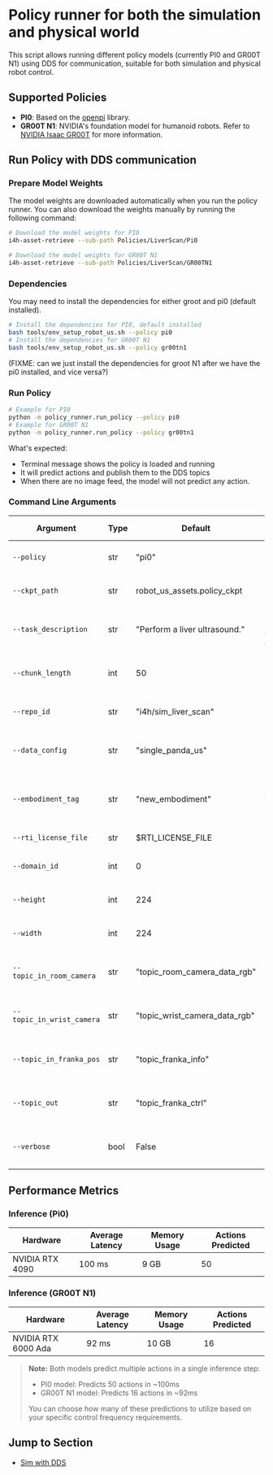 # Policy runner for both the simulation and physical world

This script allows running different policy models (currently PI0 and GR00T N1) using DDS for communication, suitable for both simulation and physical robot control.

## Supported Policies

*   **PI0**: Based on the [openpi](https://github.com/Physical-Intelligence/openpi) library.
*   **GR00T N1**: NVIDIA's foundation model for humanoid robots. Refer to [NVIDIA Isaac GR00T](https://github.com/NVIDIA/Isaac-GR00T) for more information.

## Run Policy with DDS communication

### Prepare Model Weights

The model weights are downloaded automatically when you run the policy runner. You can also download the weights manually by running the following command:
```bash
# Download the model weights for PI0
i4h-asset-retrieve --sub-path Policies/LiverScan/Pi0

# Download the model weights for GR00T N1
i4h-asset-retrieve --sub-path Policies/LiverScan/GR00TN1
```

### Dependencies

You may need to install the dependencies for either groot and pi0 (default installed).

```bash
# Install the dependencies for PI0, default installed
bash tools/env_setup_robot_us.sh --policy pi0
# Install the dependencies for GR00T N1
bash tools/env_setup_robot_us.sh --policy gr00tn1
```

(FIXME: can we just install the dependencies for groot N1 after we have the pi0 installed, and vice versa?)

### Run Policy

```sh
# Example for PI0
python -m policy_runner.run_policy --policy pi0
# Example for GR00T N1
python -m policy_runner.run_policy --policy gr00tn1
```

What's expected:
- Terminal message shows the policy is loaded and running
- It will predict actions and publish them to the DDS topics
- When there are no image feed, the model will not predict any action.

### Command Line Arguments

| Argument | Type | Default | Description | Policy Support |
|----------|------|---------|-------------|----------------|
| `--policy` | str | "pi0" | Policy type to use (choices: pi0, gr00tn1) | Both |
| `--ckpt_path` | str | robot_us_assets.policy_ckpt | Checkpoint path for the policy model | Both |
| `--task_description` | str | "Perform a liver ultrasound." | Task description text prompt for the policy | Both |
| `--chunk_length` | int | 50 | Length of the action chunk inferred by the policy | Both |
| `--repo_id` | str | "i4h/sim_liver_scan" | LeRobot repo ID for dataset normalization | PI0 only |
| `--data_config` | str | "single_panda_us" | Data config name for GR00T N1 policy | GR00T N1 only |
| `--embodiment_tag` | str | "new_embodiment" | The embodiment tag for the GR00T N1 model | GR00T N1 only |
| `--rti_license_file` | str | $RTI_LICENSE_FILE | Path to the RTI license file | Both (DDS) |
| `--domain_id` | int | 0 | Domain ID for DDS communication | Both (DDS) |
| `--height` | int | 224 | Input image height for cameras | Both (DDS) |
| `--width` | int | 224 | Input image width for cameras | Both (DDS) |
| `--topic_in_room_camera` | str | "topic_room_camera_data_rgb" | Topic name to consume room camera RGB data | Both (DDS) |
| `--topic_in_wrist_camera` | str | "topic_wrist_camera_data_rgb" | Topic name to consume wrist camera RGB data | Both (DDS) |
| `--topic_in_franka_pos` | str | "topic_franka_info" | Topic name to consume Franka position data | Both (DDS) |
| `--topic_out` | str | "topic_franka_ctrl" | Topic name to publish generated Franka actions | Both (DDS) |
| `--verbose` | bool | False | Whether to print DDS communication logs | Both (DDS) |

## Performance Metrics

### Inference (Pi0)

| Hardware        | Average Latency | Memory Usage | Actions Predicted |
|-----------------|-----------------|--------------|-------------------|
| NVIDIA RTX 4090 | 100 ms          | 9 GB         | 50                |

### Inference (GR00T N1)

| Hardware            | Average Latency | Memory Usage | Actions Predicted |
|---------------------|-----------------|--------------|-------------------|
| NVIDIA RTX 6000 Ada | 92 ms           | 10 GB        | 16                |

> **Note:** Both models predict multiple actions in a single inference step:
> - PI0 model: Predicts 50 actions in ~100ms
> - GR00T N1 model: Predicts 16 actions in ~92ms
>
>  You can choose how many of these predictions to utilize based on your specific control frequency requirements.

## Jump to Section

- [Sim with DDS](../simulation/environments/README.md)
